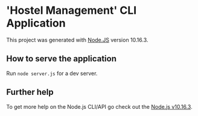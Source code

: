 # 'Hostel Management' CLI Application

This project was generated with [Node.JS](https://nodejs.org/en) version 10.16.3.

## How to serve the application

Run `node server.js` for a dev server. 

## Further help

To get more help on the Node.js CLI/API go check out the [Node.js v10.16.3](https://nodejs.org/dist/latest-v10.x/docs/api).